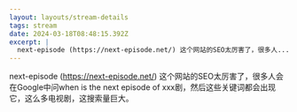 ```yaml
---
layout: layouts/stream-details
tags: stream
date: 2024-03-18T08:48:15.392Z
excerpt: |
  next-episode (https://next-episode.net/) 这个网站的SEO太厉害了，很多人...
---
```

next-episode (https://next-episode.net/) 这个网站的SEO太厉害了，很多人会在Google中问when is the next episode of xxx剧，然后这些关键词都会出现它，这么多电视剧，这搜索量巨大。

